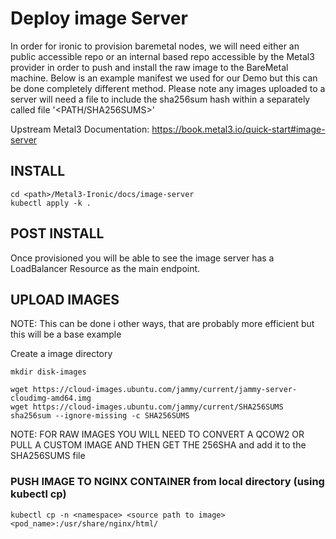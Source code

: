 # Deploy image Server
In order for ironic to provision baremetal nodes, we will need either an public accessible repo or an internal based repo accessible by the Metal3 provider in order to push and install the raw image to the BareMetal machine. Below is an example manifest we used for our Demo but this can be done completely different method. Please note any images uploaded to a server will need a file to include the sha256sum hash within a separately called file '<PATH/SHA256SUMS>'

Upstream Metal3 Documentation: https://book.metal3.io/quick-start#image-server

## INSTALL
```
cd <path>/Metal3-Ironic/docs/image-server
kubectl apply -k .
```
## POST INSTALL

Once provisioned you will be able to see the image server has a LoadBalancer Resource as the main endpoint.

## UPLOAD IMAGES
NOTE: This can be done i other ways, that are probably more efficient but this will be a base example

Create a image directory
```
mkdir disk-images
```

```
wget https://cloud-images.ubuntu.com/jammy/current/jammy-server-cloudimg-amd64.img
wget https://cloud-images.ubuntu.com/jammy/current/SHA256SUMS
sha256sum --ignore-missing -c SHA256SUMS
```
NOTE: FOR RAW IMAGES YOU WILL NEED TO CONVERT A QCOW2 OR PULL A CUSTOM IMAGE AND THEN GET THE 256SHA and add it to the SHA256SUMS file


### PUSH IMAGE TO NGINX CONTAINER from local directory (using kubectl cp)
```
kubectl cp -n <namespace> <source path to image> <pod_name>:/usr/share/nginx/html/
```
